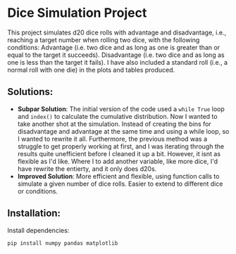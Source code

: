 # Dice Simulation Project

This project simulates d20 dice rolls with advantage and disadvantage, i.e., reaching a target number when rolling two dice, with the following conditions:
Advantage (i.e. two dice and as long as one is greater than or equal to the target it succeeds).
Disadvantage (i.e. two dice and as long as one is less than the target it fails).
I have also included a standard roll (i.e., a normal roll with one die) in the plots and tables produced.

## Solutions:
- **Subpar Solution**: The initial version of the code used a `while True` loop and `index()` to calculate the cumulative distribution.
Now I wanted to take another shot at the simulation. Instead of creating the bins for disadvantage and advantage at the same time and using a while loop, so I wanted to rewrite it all. Furthermore, the previous method was a struggle to get properly working at first, and I was iterating through the results quite unefficient before I cleaned it up a bit. However, it isnt as flexible as I'd like. Where I to add another variable, like more dice, I'd have rewrite the entierty, and it only does d20s.
- **Improved Solution**: More efficient and flexible, using function calls to simulate a given number of dice rolls. Easier to extend to different dice or conditions.

## Installation:
Install dependencies:

```bash
pip install numpy pandas matplotlib